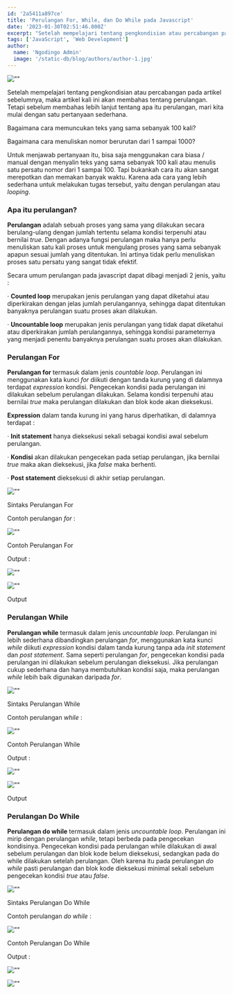 ```yaml
---
id: '2a5411a897ce'
title: 'Perulangan For, While, dan Do While pada Javascript'
date: '2023-01-30T02:51:46.000Z'
excerpt: "Setelah mempelajari tentang pengkondisian atau percabangan pada artikel sebelumnya, maka artikel kali ini akan membahas tentang perulangan. Tetapi sebelum membahas lebih lanjut tentang apa itu perulangan, mari kita mulai dengan satu pertanyaan sederhana."
tags: ['JavaScript', 'Web Development']
author: 
  name: 'Ngodingo Admin'
  image: '/static-db/blog/authors/author-1.jpg'
---
```


![""](https://cdn-images-1.medium.com/max/1024/1*luJMjtGODEDCIauBtv_NGg.png)

Setelah mempelajari tentang pengkondisian atau percabangan pada artikel sebelumnya, maka artikel kali ini akan membahas tentang perulangan. Tetapi sebelum membahas lebih lanjut tentang apa itu perulangan, mari kita mulai dengan satu pertanyaan sederhana.

Bagaimana cara memuncukan teks yang sama sebanyak 100 kali?

Bagaimana cara menuliskan nomor berurutan dari 1 sampai 1000?

Untuk menjawab pertanyaan itu, bisa saja menggunakan cara biasa / manual dengan menyalin teks yang sama sebanyak 100 kali atau menulis satu persatu nomor dari 1 sampai 100. Tapi bukankah cara itu akan sangat merepotkan dan memakan banyak waktu. Karena ada cara yang lebih sederhana untuk melakukan tugas tersebut, yaitu dengan perulangan atau _looping_.

### **Apa itu perulangan?**

**Perulangan** adalah sebuah proses yang sama yang dilakukan secara berulang-ulang dengan jumlah tertentu selama kondisi terpenuhi atau bernilai _true_. Dengan adanya fungsi perulangan maka hanya perlu menuliskan satu kali proses untuk mengulang proses yang sama sebanyak apapun sesuai jumlah yang ditentukan. Ini artinya tidak perlu menuliskan proses satu persatu yang sangat tidak efektif.

Secara umum perulangan pada javascript dapat dibagi menjadi 2 jenis, yaitu :

· **Counted loop** merupakan jenis perulangan yang dapat diketahui atau diperkirakan dengan jelas jumlah perulangannya, sehingga dapat ditentukan banyaknya perulangan suatu proses akan dilakukan.

· **Uncountable loop** merupakan jenis perulangan yang tidak dapat diketahui atau diperkirakan jumlah perulangannya, sehingga kondisi parameternya yang menjadi penentu banyaknya perulangan suatu proses akan dilakukan.

### **Perulangan For**

**Perulangan for** termasuk dalam jenis _countable loop_. Perulangan ini menggunakan kata kunci _for_ diikuti dengan tanda kurung yang di dalamnya terdapat _expression_ kondisi. Pengecekan kondisi pada perulangan ini dilakukan sebelum perulangan dilakukan. Selama kondisi terpenuhi atau bernilai _true_ maka perulangan dilakukan dan blok kode akan dieksekusi.

**Expression** dalam tanda kurung ini yang harus diperhatikan, di dalamnya terdapat :

· **Init statement** hanya dieksekusi sekali sebagai kondisi awal sebelum perulangan.

· **Kondisi** akan dilakukan pengecekan pada setiap perulangan, jika bernilai _true_ maka akan dieksekusi, jika _false_ maka berhenti.

· **Post statement** dieksekusi di akhir setiap perulangan.

![""](https://cdn-images-1.medium.com/max/946/1*Nqth_IJB6Jd1ZucXl0GVYg.png)

Sintaks Perulangan For

Contoh perulangan _for_ :

![""](https://cdn-images-1.medium.com/max/960/1*KPewPv44nq0sbIxvU7Lutg.png)

Contoh Perulangan For

Output :

![""](https://cdn-images-1.medium.com/max/469/1*Cp61MAf5mdQ8DEBb3rPfjQ.png)

![""](https://cdn-images-1.medium.com/max/468/1*ZQdVeL7YebKytX1GB2Rnxw.png)

Output

### **Perulangan While**

**Perulangan while** termasuk dalam jenis _uncountable loop_. Perulangan ini lebih sederhana dibandingkan perulangan _for_, menggunakan kata kunci _while_ diikuti _expression_ kondisi dalam tanda kurung tanpa ada _init statement_ dan _post statement_. Sama seperti perulangan _for_, pengecekan kondisi pada perulangan ini dilakukan sebelum perulangan dieksekusi. Jika perulangan cukup sederhana dan hanya membutuhkan kondisi saja, maka perulangan _while_ lebih baik digunakan daripada _for_.

![""](https://cdn-images-1.medium.com/max/960/1*WnafiOJytHF2yE0dg8GF6Q.png)

Sintaks Perulangan While

Contoh perulangan _while_ :

![""](https://cdn-images-1.medium.com/max/960/1*g_BWuhKcRDchqoL-jDhGYg.png)

Contoh Perulangan While

Output :

![""](https://cdn-images-1.medium.com/max/471/1*bEaz-Vvb8TxcgX6ovvMAYg.png)

![""](https://cdn-images-1.medium.com/max/470/1*vKSpVkQwPefs05q7OWvgGw.png)

Output

### **Perulangan Do While**

**Perulangan do while** termasuk dalam jenis _uncountable loop_. Perulangan ini mirip dengan perulangan _while_, tetapi berbeda pada pengecekan kondisinya. Pengecekan kondisi pada perulangan while dilakukan di awal sebelum perulangan dan blok kode belum dieksekusi, sedangkan pada do while dilakukan setelah perulangan. Oleh karena itu pada perulangan _do while_ pasti perulangan dan blok kode dieksekusi minimal sekali sebelum pengecekan kondisi _true_ atau _false_.

![""](https://cdn-images-1.medium.com/max/960/1*m6_IRuoK4lRpVR3Ad0COqA.png)

Sintaks Perulangan Do While

Contoh perulangan _do while_ :

![""](https://cdn-images-1.medium.com/max/960/1*j1NJRL2fN8OyBTOAzzaOsw.png)

Contoh Perulangan Do While

Output :

![""](https://cdn-images-1.medium.com/max/464/1*DgD-F-6owNBzyPHeMjWOxQ.png)

![""](https://cdn-images-1.medium.com/max/458/1*mE3LflFOOvwzJEmi9NH07A.png)